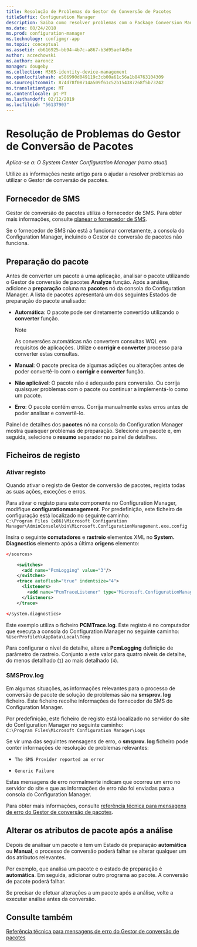 ```yaml
---
title: Resolução de Problemas do Gestor de Conversão de Pacotes
titleSuffix: Configuration Manager
description: Saiba como resolver problemas com o Package Conversion Manager no Configuration Manager.
ms.date: 08/24/2018
ms.prod: configuration-manager
ms.technology: configmgr-app
ms.topic: conceptual
ms.assetid: cb616925-bb94-4b7c-a867-b3d95aef4d5e
author: aczechowski
ms.author: aaroncz
manager: dougeby
ms.collection: M365-identity-device-management
ms.openlocfilehash: e586990d049119c3cb00a61c56a1b84763104309
ms.sourcegitcommit: 874d78f08714a509f61c52b154387268f5b73242
ms.translationtype: MT
ms.contentlocale: pt-PT
ms.lasthandoff: 02/12/2019
ms.locfileid: "56137903"
---
```

# <a name="troubleshoot-package-conversion-manager"></a>Resolução de Problemas do Gestor de Conversão de Pacotes

*Aplica-se a: O System Center Configuration Manager (ramo atual)*

<!--1357861-->

Utilize as informações neste artigo para o ajudar a resolver problemas ao utilizar o Gestor de conversão de pacotes.



## <a name="sms-provider"></a>Fornecedor de SMS

Gestor de conversão de pacotes utiliza o fornecedor de SMS. Para obter mais informações, consulte [planear o fornecedor de SMS](/sccm/core/plan-design/hierarchy/plan-for-the-sms-provider).

Se o fornecedor de SMS não está a funcionar corretamente, a consola do Configuration Manager, incluindo o Gestor de conversão de pacotes não funciona.



## <a name="package-readiness"></a>Preparação do pacote

Antes de converter um pacote a uma aplicação, analisar o pacote utilizando o Gestor de conversão de pacotes **Analyze** função. Após a análise, adicione a **preparação** coluna na **pacotes** nó da consola do Configuration Manager. A lista de pacotes apresentará um dos seguintes Estados de preparação do pacote analisado:

 - **Automática**: O pacote pode ser diretamente convertido utilizando o **converter** função.      

    > [!NOTE]  
    > As conversões automáticas não convertem consultas WQL em requisitos de aplicações. Utilize o **corrigir e converter** processo para converter estas consultas.  

 - **Manual**: O pacote precisa de algumas adições ou alterações antes de poder convertê-lo com o **corrigir e converter** função.  

 - **Não aplicável**: O pacote não é adequado para conversão. Ou corrija quaisquer problemas com o pacote ou continuar a implementá-lo como um pacote.  

 - **Erro**: O pacote contém erros. Corrija manualmente estes erros antes de poder analisar e convertê-lo.  

Painel de detalhes dos **pacotes** nó na consola do Configuration Manager mostra quaisquer problemas de preparação. Selecione um pacote e, em seguida, selecione o **resumo** separador no painel de detalhes.



## <a name="log-files"></a>Ficheiros de registo

### <a name="enable-logging"></a>Ativar registo

Quando ativar o registo de Gestor de conversão de pacotes, regista todas as suas ações, exceções e erros. 

Para ativar o registo para este componente no Configuration Manager, modifique **configurationmanagement**. Por predefinição, este ficheiro de configuração está localizado no seguinte caminho:  
`C:\Program Files (x86)\Microsoft Configuration Manager\AdminConsole\bin\Microsoft.ConfigurationManagement.exe.config`  

Insira o seguinte **comutadores** e **rastreio** elementos XML no **System. Diagnostics** elemento após a última **origens** elemento:

``` XML
</sources>

    <switches>
      <add name="PcmLogging" value="3"/>
    </switches>
    <trace autoflush="true" indentsize="4">
      <listeners>
        <add name="PcmTraceListener" type="Microsoft.ConfigurationManagement.UserCentric.Logging.RolloverLogTraceListener, Microsoft.ConfigurationManagement.UserCentric.Logging" initializeData="%UserProfile%\AppData\Local\Temp\PcmTrace.log"/>
      </listeners>
    </trace>

</system.diagnostics>
```

Este exemplo utiliza o ficheiro **PCMTrace.log**. Este registo é no computador que executa a consola do Configuration Manager no seguinte caminho:  
`%UserProfile%\AppData\Local\Temp`

Para configurar o nível de detalhe, altere a **PcmLogging** definição de parâmetro de rastreio. Conjunto a este valor para quatro níveis de detalhe, do menos detalhado (`1`) ao mais detalhado (`4`).


### <a name="smsprovlog"></a>SMSProv.log

Em algumas situações, as informações relevantes para o processo de conversão de pacote de solução de problemas são na **smsprov. log** ficheiro. Este ficheiro recolhe informações de fornecedor de SMS do Configuration Manager.

Por predefinição, este ficheiro de registo está localizado no servidor do site do Configuration Manager no seguinte caminho:  
`C:\Program Files\Microsoft Configuration Manager\Logs`

Se vir uma das seguintes mensagens de erro, o **smsprov. log** ficheiro pode conter informações de resolução de problemas relevantes:

- `The SMS Provider reported an error`

- `Generic Failure`

Estas mensagens de erro normalmente indicam que ocorreu um erro no servidor do site e que as informações de erro não foi enviadas para a consola do Configuration Manager.

Para obter mais informações, consulte [referência técnica para mensagens de erro do Gestor de conversão de pacotes](/sccm/apps/pcm/error-messages).



## <a name="changing-package-attributes-after-analysis"></a>Alterar os atributos de pacote após a análise

Depois de analisar um pacote e tem um Estado de preparação **automática** ou **Manual**, o processo de conversão poderá falhar se alterar qualquer um dos atributos relevantes.

Por exemplo, que analisa um pacote e o estado de preparação é **automática**. Em seguida, adicionar outro programa ao pacote. A conversão de pacote poderá falhar.

Se precisar de efetuar alterações a um pacote após a análise, volte a executar análise antes da conversão. 



## <a name="see-also"></a>Consulte também

[Referência técnica para mensagens de erro do Gestor de conversão de pacotes](/sccm/apps/pcm/error-messages)

